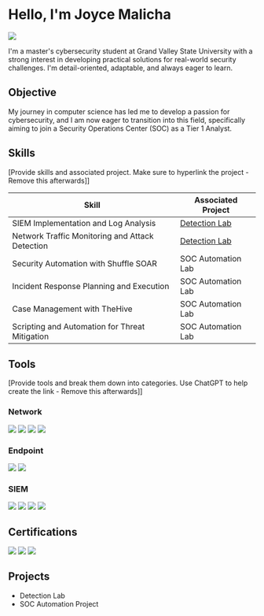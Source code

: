 # Hello, I'm Joyce Malicha
<a href="https://www.linkedin.com/in/joyce-malicha/"><img src="https://img.shields.io/badge/-LinkedIn-0072b1?&style=for-the-badge&logo=linkedin&logoColor=white" /></a>


I'm a master's cybersecurity student at Grand Valley State University with a strong interest in developing practical solutions for real-world security challenges. I'm detail-oriented, adaptable, and always eager to learn.

## Objective

My journey in computer science has led me to develop a passion for cybersecurity, and I am now eager to transition into this field, specifically aiming to join a Security Operations Center (SOC) as a Tier 1 Analyst.

## Skills
[Provide skills and associated project. Make sure to hyperlink the project - Remove this afterwards]]

| Skill                                         | Associated Project         |
|-----------------------------------------------|----------------------------|
| SIEM Implementation and Log Analysis          | <a href="https://google.com">Detection Lab</a>|
| Network Traffic Monitoring and Attack Detection | <a href="https://google.com">Detection Lab</a>|
| Security Automation with Shuffle SOAR         | SOC Automation Lab|
| Incident Response Planning and Execution      | SOC Automation Lab|
| Case Management with TheHive                  | SOC Automation Lab|
| Scripting and Automation for Threat Mitigation | SOC Automation Lab|

## Tools
[Provide tools and break them down into categories. Use ChatGPT to help create the link - Remove this afterwards]]

### Network
<div>
    <img src="https://img.shields.io/badge/-Suricata-EF3B2D?&style=for-the-badge&logo=Suricata&logoColor=white" />
    <img src="https://img.shields.io/badge/-Wireshark-1679A7?&style=for-the-badge&logo=Wireshark&logoColor=white" />
    <img src="https://img.shields.io/badge/-TCPDUMP-e01414?&style=for-the-badge&logo=Stcpdump&logoColor=white" />
    <img src="https://img.shields.io/badge/-Zeek-777BB4?&style=for-the-badge&logo=Zeek&logoColor=white" />
</div>

### Endpoint
<div>
    <img src="https://img.shields.io/badge/-Microsoft_Defender_for_Endpoint-00A4EF?&style=for-the-badge&logo=Microsoft&logoColor=white" />
    <img src="https://img.shields.io/badge/-Velociraptor-4B275F?&style=for-the-badge&logo=Velociraptor&logoColor=white" />
</div>

### SIEM
<div>
    <img src="https://img.shields.io/badge/-Microsoft_Sentinel-0078D4?&style=for-the-badge&logo=Microsoft&logoColor=white" />
    <img src="https://img.shields.io/badge/-Splunk-000000?&style=for-the-badge&logo=Splunk&logoColor=white" />
    <img src="https://img.shields.io/badge/-IBM QRadar-732ba6?&style=for-the-badge&logo=IBM&logoColor=white" />
    <img src="https://img.shields.io/badge/-Elastic-005571?&style=for-the-badge&logo=Elastic&logoColor=white" />
</div>

## Certifications

<div>
<a href="https://coursera.org/share/25e83882add805bc6c70276f68b312bb" > <img src="https://img.shields.io/badge/-Google Cybersecurity-037ffc?&style=for-the-badge&logo=Google&logoColor=white" /></a>
<a href="" > <img src="https://img.shields.io/badge/-Security Operations and Defense Analyst-080505?&style=for-the-badge&logo=splunk&logoColor=white" /></a>
<a href="https://forage-uploads-prod.s3.amazonaws.com/completion-certificates/mastercard/vcKAB5yYAgvemepGQ_Mastercard_kAF9djnXARo6h7jh3_1715483309569_completion_certificate.pdf" > <img src="https://img.shields.io/badge/Cybersecurity Job Simulation-fc6203?&style=for-the-badge&logo=Mastercard&logoColor=white" /></a>

</div>

## Projects
- Detection Lab
- SOC Automation Project

